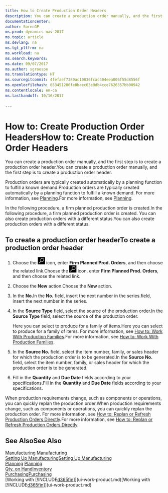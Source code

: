```yaml
---
title: How to Create Production Order Headers
description: You can create a production order manually, and the first step is to create a production order header.
documentationcenter: 
author: SorenGP
ms.prod: dynamics-nav-2017
ms.topic: article
ms.devlang: na
ms.tgt_pltfrm: na
ms.workload: na
ms.search.keywords: 
ms.date: 09/07/2017
ms.author: sgroespe
ms.translationtype: HT
ms.sourcegitcommit: 4fefaef7380ac10836fcac404eea006f55d8556f
ms.openlocfilehash: 653451206fe0baec63e9db4cce7626357bb00942
ms.contentlocale: en-ca
ms.lasthandoff: 10/16/2017

---
```

# <a name="how-to-create-production-order-headers"></a><span data-ttu-id="6d7ec-103">How to: Create Production Order Headers</span><span class="sxs-lookup"><span data-stu-id="6d7ec-103">How to: Create Production Order Headers</span></span>
<span data-ttu-id="6d7ec-104">You can create a production order manually, and the first step is to create a production order header.</span><span class="sxs-lookup"><span data-stu-id="6d7ec-104">You can create a production order manually, and the first step is to create a production order header.</span></span>

<span data-ttu-id="6d7ec-105">Production orders are typically created automatically by a planning function to fulfill a known demand.</span><span class="sxs-lookup"><span data-stu-id="6d7ec-105">Production orders are typically created automatically by a planning function to fulfill a known demand.</span></span> <span data-ttu-id="6d7ec-106">For more information, see [Planning](production-planning.md).</span><span class="sxs-lookup"><span data-stu-id="6d7ec-106">For more information, see [Planning](production-planning.md).</span></span>   

<span data-ttu-id="6d7ec-107">In the following procedure, a firm planned production order is created.</span><span class="sxs-lookup"><span data-stu-id="6d7ec-107">In the following procedure, a firm planned production order is created.</span></span> <span data-ttu-id="6d7ec-108">You can also create production orders with a different status.</span><span class="sxs-lookup"><span data-stu-id="6d7ec-108">You can also create production orders with a different status.</span></span>  

## <a name="to-create-a-production-order-header"></a><span data-ttu-id="6d7ec-109">To create a production order header</span><span class="sxs-lookup"><span data-stu-id="6d7ec-109">To create a production order header</span></span>  
1.  <span data-ttu-id="6d7ec-110">Choose the ![Search for Page or Report](media/ui-search/search_small.png "Search for Page or Report icon") icon, enter **Firm Planned Prod. Orders**, and then choose the related link.</span><span class="sxs-lookup"><span data-stu-id="6d7ec-110">Choose the ![Search for Page or Report](media/ui-search/search_small.png "Search for Page or Report icon") icon, enter **Firm Planned Prod. Orders**, and then choose the related link.</span></span>  
2.  <span data-ttu-id="6d7ec-111">Choose the **New** action.</span><span class="sxs-lookup"><span data-stu-id="6d7ec-111">Choose the **New** action.</span></span>  
3.  <span data-ttu-id="6d7ec-112">In the **No.**</span><span class="sxs-lookup"><span data-stu-id="6d7ec-112">In the **No.**</span></span> <span data-ttu-id="6d7ec-113">field, insert the next number in the series.</span><span class="sxs-lookup"><span data-stu-id="6d7ec-113">field, insert the next number in the series.</span></span>  
4.  <span data-ttu-id="6d7ec-114">In the **Source Type** field, select the source of the production order.</span><span class="sxs-lookup"><span data-stu-id="6d7ec-114">In the **Source Type** field, select the source of the production order.</span></span>

    <span data-ttu-id="6d7ec-115">Here you can select to produce for a family of items.</span><span class="sxs-lookup"><span data-stu-id="6d7ec-115">Here you can select to produce for a family of items.</span></span> <span data-ttu-id="6d7ec-116">For more information, see [How to: Work With Production Families](production-how-work-family.md).</span><span class="sxs-lookup"><span data-stu-id="6d7ec-116">For more information, see [How to: Work With Production Families](production-how-work-family.md).</span></span>
5.  <span data-ttu-id="6d7ec-117">In the **Source No.** field, select the item number, family, or sales header for which the production order is to be generated.</span><span class="sxs-lookup"><span data-stu-id="6d7ec-117">In the **Source No.** field, select the item number, family, or sales header for which the production order is to be generated.</span></span>  
6.  <span data-ttu-id="6d7ec-118">Fill in the **Quantity** and **Due Date** fields according to your specifications.</span><span class="sxs-lookup"><span data-stu-id="6d7ec-118">Fill in the **Quantity** and **Due Date** fields according to your specifications.</span></span>  

<span data-ttu-id="6d7ec-119">When production requirements change, such as components or operations, you can quickly replan the production order.</span><span class="sxs-lookup"><span data-stu-id="6d7ec-119">When production requirements change, such as components or operations, you can quickly replan the production order.</span></span> <span data-ttu-id="6d7ec-120">For more information, see [How to: Replan or Refresh Production Orders Directly](production-how-to-replan-refresh-production-orders.md).</span><span class="sxs-lookup"><span data-stu-id="6d7ec-120">For more information, see [How to: Replan or Refresh Production Orders Directly](production-how-to-replan-refresh-production-orders.md).</span></span> 

## <a name="see-also"></a><span data-ttu-id="6d7ec-121">See Also</span><span class="sxs-lookup"><span data-stu-id="6d7ec-121">See Also</span></span>  
<span data-ttu-id="6d7ec-122">[Manufacturing](production-manage-manufacturing.md)  </span><span class="sxs-lookup"><span data-stu-id="6d7ec-122">[Manufacturing](production-manage-manufacturing.md)  </span></span>  
[<span data-ttu-id="6d7ec-123">Setting Up Manufacturing</span><span class="sxs-lookup"><span data-stu-id="6d7ec-123">Setting Up Manufacturing</span></span>](production-configure-production-processes.md)  
<span data-ttu-id="6d7ec-124">[Planning](production-planning.md)    </span><span class="sxs-lookup"><span data-stu-id="6d7ec-124">[Planning](production-planning.md)    </span></span>  
[<span data-ttu-id="6d7ec-125">Qty. on Hand</span><span class="sxs-lookup"><span data-stu-id="6d7ec-125">Inventory</span></span>](inventory-manage-inventory.md)  
[<span data-ttu-id="6d7ec-126">Purchasing</span><span class="sxs-lookup"><span data-stu-id="6d7ec-126">Purchasing</span></span>](purchasing-manage-purchasing.md)  
<span data-ttu-id="6d7ec-127">[Working with [!INCLUDE[d365fin](includes/d365fin_md.md)]](ui-work-product.md)</span><span class="sxs-lookup"><span data-stu-id="6d7ec-127">[Working with [!INCLUDE[d365fin](includes/d365fin_md.md)]](ui-work-product.md)</span></span>

